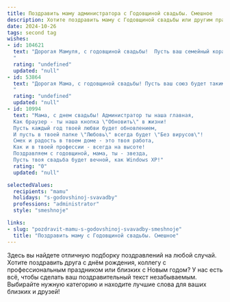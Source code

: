 ```yaml
---
title: Поздравить маму администратора с Годовщиной свадьбы. Смешное
description: Хотите поздравить маму с Годовщиной свадьбы или другим праздником? Наш ИИ создаст незабываемое поздравление, а вы обязательно выделитесь среди других.  
date: 2024-10-26
tags: second tag
wishes:
- id: 104621
  text: "Дорогая Мамуля, с годовщиной свадьбы!  Пусть ваш семейный корабль продолжает бороздить океан любви,  несмотря на штормы быта и цунами невымытой посуды!  Главное –  всё это вместе, как два опытных администратора,  эффективно управляете семейным хозяйством и друг другом!  Желаю вам ещё много счастливых лет,  пусть ваша любовь будет крепче, чем пароль от корпоративной почты!
  "
  rating: "undefined"
  updated: "null"
- id: 53864
  text: "Дорогая Мама, с годовщиной свадьбы! Пусть ваш союз будет таким же крепким, как нервы администратора, справляющегося с капризными клиентами! 😜
  "
  rating: "undefined"
  updated: "null"
- id: 10994
  text: "Мама, с днем свадьбы! Администратор ты наша главная,
  Как браузер - ты наша кнопка \"Обновить\" в жизни!
  Пусть каждый год твоей любви будет обновлением,
  И пусть в твоей папке \"Любовь\" всегда будет \"Без вирусов\"!
  Смех и радость в твоем доме - это твоя работа,
  Как и в твоей профессии - всегда на высоте!
  Поздравляем с годовщиной, мама, ты - звезда,
  Пусть твоя свадьба будет вечной, как Windows XP!"
  rating: "0"
  updated: "null"

selectedValues:
  recipients: "mamu"
  holidays: "s-godovshinoj-svavadby"
  professions: "administrator"
  style: "smeshnoje"

links:
- slug: "pozdravit-mamu-s-godovshinoj-svavadby-smeshnoje"
  title: "Поздравить маму с Годовщиной свадьбы. Смешное"
---
```


Здесь вы найдете отличную подборку поздравлений на любой случай. 
Хотите поздравить друга с днём рождения, коллегу с профессиональным праздником или близких с Новым годом? У нас есть всё, чтобы сделать ваш поздравительный текст незабываемым. Выбирайте нужную категорию и находите лучшие слова для ваших близких и друзей!

